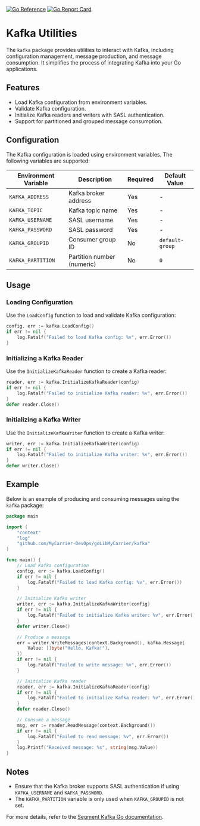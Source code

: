 [![Go Reference](https://pkg.go.dev/badge/github.com/MyCarrier-DevOps/goLibMyCarrier/kafka.svg)](https://pkg.go.dev/github.com/MyCarrier-DevOps/goLibMyCarrier/kafka) [![Go Report Card](https://goreportcard.com/badge/github.com/MyCarrier-DevOps/goLibMyCarrier/kafka)](https://goreportcard.com/report/github.com/MyCarrier-DevOps/goLibMyCarrier/kafka) 
# Kafka Utilities

The `kafka` package provides utilities to interact with Kafka, including configuration management, message production, and message consumption. It simplifies the process of integrating Kafka into your Go applications.

## Features

- Load Kafka configuration from environment variables.
- Validate Kafka configuration.
- Initialize Kafka readers and writers with SASL authentication.
- Support for partitioned and grouped message consumption.

## Configuration

The Kafka configuration is loaded using environment variables. The following variables are supported:

| Environment Variable | Description                  | Required | Default Value   |
|-----------------------|------------------------------|----------|-----------------|
| `KAFKA_ADDRESS`       | Kafka broker address         | Yes      | -               |
| `KAFKA_TOPIC`         | Kafka topic name            | Yes      | -               |
| `KAFKA_USERNAME`      | SASL username               | Yes      | -               |
| `KAFKA_PASSWORD`      | SASL password               | Yes      | -               |
| `KAFKA_GROUPID`       | Consumer group ID           | No       | `default-group` |
| `KAFKA_PARTITION`     | Partition number (numeric)  | No       | `0`             |

## Usage

### Loading Configuration

Use the `LoadConfig` function to load and validate Kafka configuration:

```go
config, err := kafka.LoadConfig()
if err != nil {
    log.Fatalf("Failed to load Kafka config: %v", err.Error())
}
```

### Initializing a Kafka Reader

Use the `InitializeKafkaReader` function to create a Kafka reader:

```go
reader, err := kafka.InitializeKafkaReader(config)
if err != nil {
    log.Fatalf("Failed to initialize Kafka reader: %v", err.Error())
}
defer reader.Close()
```

### Initializing a Kafka Writer

Use the `InitializeKafkaWriter` function to create a Kafka writer:

```go
writer, err := kafka.InitializeKafkaWriter(config)
if err != nil {
    log.Fatalf("Failed to initialize Kafka writer: %v", err.Error())
}
defer writer.Close()
```

## Example

Below is an example of producing and consuming messages using the `kafka` package:

```go
package main

import (
	"context"
	"log"
	"github.com/MyCarrier-DevOps/goLibMyCarrier/kafka"
)

func main() {
	// Load Kafka configuration
	config, err := kafka.LoadConfig()
	if err != nil {
		log.Fatalf("Failed to load Kafka config: %v", err.Error())
	}

	// Initialize Kafka writer
	writer, err := kafka.InitializeKafkaWriter(config)
	if err != nil {
		log.Fatalf("Failed to initialize Kafka writer: %v", err.Error())
	}
	defer writer.Close()

	// Produce a message
	err = writer.WriteMessages(context.Background(), kafka.Message{
		Value: []byte("Hello, Kafka!"),
	})
	if err != nil {
		log.Fatalf("Failed to write message: %v", err.Error())
	}

	// Initialize Kafka reader
	reader, err := kafka.InitializeKafkaReader(config)
	if err != nil {
		log.Fatalf("Failed to initialize Kafka reader: %v", err.Error())
	}
	defer reader.Close()

	// Consume a message
	msg, err := reader.ReadMessage(context.Background())
	if err != nil {
		log.Fatalf("Failed to read message: %v", err.Error())
	}
	log.Printf("Received message: %s", string(msg.Value))
}
```

## Notes

- Ensure that the Kafka broker supports SASL authentication if using `KAFKA_USERNAME` and `KAFKA_PASSWORD`.
- The `KAFKA_PARTITION` variable is only used when `KAFKA_GROUPID` is not set.

For more details, refer to the [Segment Kafka Go documentation](https://pkg.go.dev/github.com/segmentio/kafka-go).
